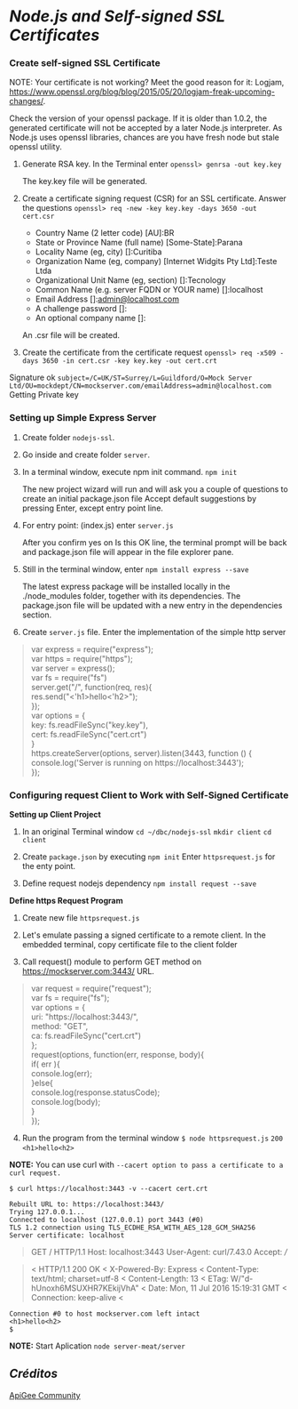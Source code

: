 # *Node.js and Self-signed SSL Certificates*

### Create self-signed SSL Certificate

NOTE: Your certificate is not working? Meet the good reason for it: Logjam, https://www.openssl.org/blog/blog/2015/05/20/logjam-freak-upcoming-changes/.

Check the version of your openssl package. If it is older than 1.0.2, the generated certificate will not be accepted by a later Node.js interpreter. As Node.js uses openssl libraries, chances are you have fresh node but stale openssl utility.

1. Generate RSA key. In the Terminal enter
	`openssl> genrsa -out key.key`

	The key.key file will be generated.
	
2. Create a certificate signing request (CSR) for an SSL certificate. Answer the questions
`openssl> req -new -key key.key -days 3650 -out cert.csr`

	- Country Name (2 letter code) [AU]:BR
	- State or Province Name (full name) [Some-State]:Parana
	- Locality Name (eg, city) []:Curitiba
	- Organization Name (eg, company) [Internet Widgits Pty Ltd]:Teste Ltda
	- Organizational Unit Name (eg, section) []:Tecnology
	- Common Name (e.g. server FQDN or YOUR name) []:localhost
	- Email Address []:admin@localhost.com
	- A challenge password []: <Enter>
	- An optional company name []: <Enter>

	An .csr file will be created.

3. Create the certificate from the certificate request
	`openssl> req -x509 -days 3650 -in cert.csr -key key.key -out cert.crt`

Signature ok
`subject=/C=UK/ST=Surrey/L=Guildford/O=Mock Server Ltd/OU=mockdept/CN=mockserver.com/emailAddress=admin@localhost.com`
Getting Private key

### Setting up Simple Express Server

1. Create folder `nodejs-ssl`.
2. Go inside and create folder `server`.
3. In a terminal window, execute npm init command.
	`npm init`

	The new project wizard will run and will ask you a couple of questions to 		create an initial package.json file
	Accept default suggestions by pressing Enter, except entry point line.

4. For entry point: (index.js) enter `server.js`

	After you confirm yes on Is this OK line, the terminal prompt will be back and package.json file will appear in the file explorer pane.

5. Still in the terminal window, enter
	`npm install express --save`

	The latest express package will be installed locally in the ./node_modules folder, together with its dependencies. The package.json file will be updated with a new entry in the dependencies section.

6. Create `server.js` file. Enter the implementation of the simple http server

>var express = require("express"); <br/>
var https = require("https"); <br/>
var server = express(); <br/>
var fs = require("fs") <br/>
server.get("/", function(req, res){ <br/>
res.send("<'h1>hello<'h2>"); <br/>
}); <br/>
var options = { <br/>
	key: fs.readFileSync("key.key"), <br/>
	cert: fs.readFileSync("cert.crt") <br/>
} <br/>
https.createServer(options, server).listen(3443, function () { <br/>
    console.log('Server is running on https://localhost:3443'); <br/>
}); <br/>

### Configuring request Client to Work with Self-Signed Certificate

**Setting up Client Project**

1. In an original Terminal window
`cd ~/dbc/nodejs-ssl`
`mkdir client`
`cd client`

2. Create `package.json` by executing
`npm init`
Enter `httpsrequest.js` for the enty point.

3. Define request nodejs dependency
`npm install request --save`

**Define https Request Program**

1. Create new file `httpsrequest.js`

2. Let's emulate passing a signed certificate to a remote client. In the embedded terminal, copy certificate file to the client folder

3. Call request() module to perform GET method on https://mockserver.com:3443/ URL.

>var request = require("request"); <br/>
var fs = require("fs"); <br/>
var options = { <br/>
	uri: "https://localhost:3443/", <br/>
	method: "GET", <br/>
	ca: fs.readFileSync("cert.crt") <br/>
}; <br/>
request(options, function(err, response, body){ <br/>
	if( err ){ <br/>
		console.log(err); <br/>
	}else{ <br/>
		console.log(response.statusCode); <br/>
		console.log(body); <br/>
	} <br/>
}); <br/>

4. Run the program from the terminal window
`$ node httpsrequest.js`
`200`
`<h1>hello<h2>`

**NOTE:** You can use curl with `--cacert option to pass a certificate to a curl request.`

`$ curl https://localhost:3443 -v --cacert cert.crt`

	Rebuilt URL to: https://localhost:3443/
	Trying 127.0.0.1...
	Connected to localhost (127.0.0.1) port 3443 (#0)
	TLS 1.2 connection using TLS_ECDHE_RSA_WITH_AES_128_GCM_SHA256
	Server certificate: localhost

> GET / HTTP/1.1
> Host: localhost:3443
> User-Agent: curl/7.43.0
> Accept: */*
>

>< HTTP/1.1 200 OK
< X-Powered-By: Express
< Content-Type: text/html; charset=utf-8
< Content-Length: 13
< ETag: W/"d-hUnoxh6MSUXHR7KEkijVhA"
< Date: Mon, 11 Jul 2016 15:19:31 GMT
< Connection: keep-alive
<

	Connection #0 to host mockserver.com left intact
	<h1>hello<h2>
	$

**NOTE:** Start Aplication `node server-meat/server`

## *Créditos*

[ApiGee Community](https://community.apigee.com/articles/28041/nodejs-and-self-signed-ssl-certificates.html)
